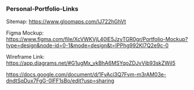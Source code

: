 ### Personal-Portfolio-Links


Sitemap: https://www.gloomaps.com/lJ722hGhVt

Figma Mockup: https://www.figma.com/file/XcVWKVjL40lE5JzyTGR0gr/Portfolio-Mockup?type=design&node-id=0-1&mode=design&t=IPPhg992KI7Q2e9c-0

Wireframe Link: https://app.diagrams.net/#G1ugMx_vkBhA6MSYqoZDJvVib93skZWiI5

https://docs.google.com/document/d/1FyAci3Q7Fvm-m3rAM03e-dndtSqDux7FgG-0lFF1sBo/edit?usp=sharing

